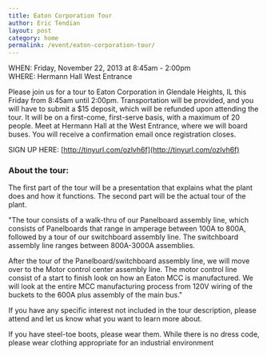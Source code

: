 ```yaml
---
title: Eaton Corporation Tour
author: Eric Tendian
layout: post
category: home
permalink: /event/eaton-corporation-tour/
---
```


WHEN: Friday, November 22, 2013 at 8:45am - 2:00pm<br>
WHERE: Hermann Hall West Entrance

Please join us for a tour to Eaton Corporation in Glendale Heights, IL this Friday from 8:45am until 2:00pm. Transportation will be provided, and you will have to submit a $15 deposit, which will be refunded upon attending the tour. It will be on a first-come, first-serve basis, with a maximum of 20 people. Meet at Hermann Hall at the West Entrance, where we will board buses. You will receive a confirmation email once registration closes.

SIGN UP HERE: [http://tinyurl.com/ozlvh6f](http://tinyurl.com/ozlvh6f)

### About the tour:

The first part of the tour will be a presentation that explains what the plant does and how it functions. The second part will be the actual tour of the plant.

"The tour consists of a walk-thru of our Panelboard assembly line, which consists of Panelboards that range in amperage between 100A to 800A, followed by a tour of our switchboard assembly line. The switchboard assembly line ranges between 800A-3000A assemblies.

After the tour of the Panelboard/switchboard assembly line, we will move over to the Motor control center assembly line. The motor control line consist of a start to finish look on how an Eaton MCC is manufactured. We will look at the entire MCC manufacturing process from 120V wiring of the buckets to the 600A plus assembly of the main bus."

If you have any specific interest not included in the tour description, please attend and let us know what you want to learn more about.

If you have steel-toe boots, please wear them. While there is no dress code, please wear clothing appropriate for an industrial environment
